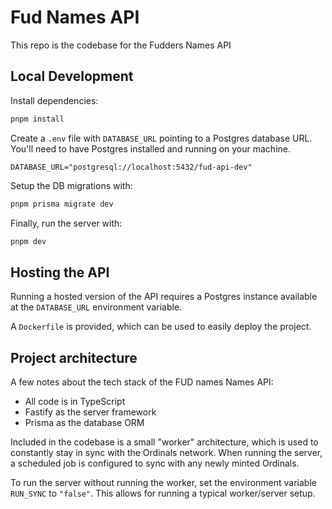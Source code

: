 # Fud Names API



This repo is the codebase for the Fudders Names API

## Local Development

Install dependencies:

```bash
pnpm install
```

Create a `.env` file with `DATABASE_URL` pointing to a Postgres database URL. You'll need to have Postgres installed and running on your machine.

```dotenv
DATABASE_URL="postgresql://localhost:5432/fud-api-dev"
```

Setup the DB migrations with:

```bash
pnpm prisma migrate dev
```

Finally, run the server with:

```bash
pnpm dev
```

## Hosting the API

Running a hosted version of the API requires a Postgres instance available at the `DATABASE_URL` environment variable.

A `Dockerfile` is provided, which can be used to easily deploy the project.

## Project architecture

A few notes about the tech stack of the FUD names Names API:

- All code is in TypeScript
- Fastify as the server framework
- Prisma as the database ORM

Included in the codebase is a small "worker" architecture, which is used to constantly stay in sync with the Ordinals network. When running the server, a scheduled job is configured to sync with any newly minted Ordinals.

To run the server without running the worker, set the environment variable `RUN_SYNC` to `"false"`. This allows for running a typical worker/server setup.
